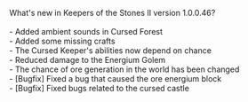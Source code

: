 What's new in Keepers of the Stones II version 1.0.0.46?<br/>
<br />- Added ambient sounds in Cursed Forest
<br />- Added some missing crafts
<br />- The Cursed Keeper's abilities now depend on chance
<br />- Reduced damage to the Energium Golem
<br />- The chance of ore generation in the world has been changed
<br />- [Bugfix] Fixed a bug that caused the ore energium block
<br />- [Bugfix] Fixed bugs related to the cursed castle
